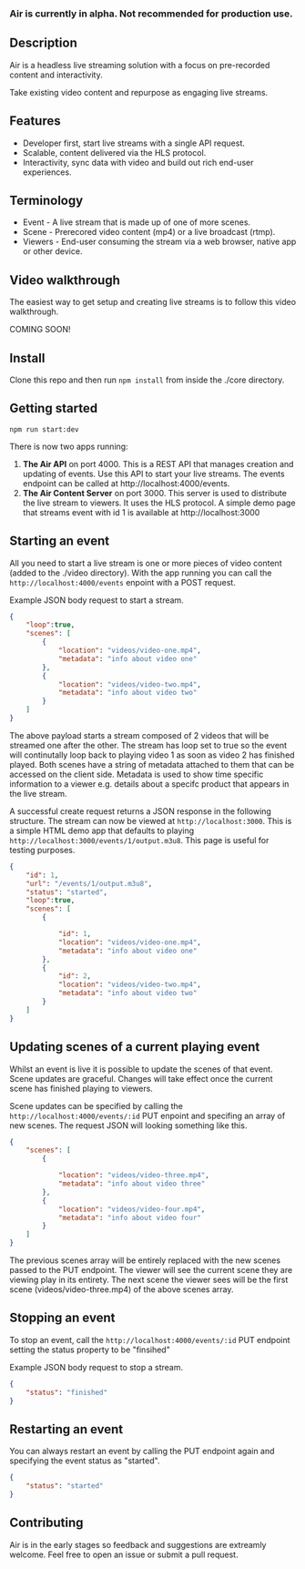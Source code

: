 ### Air is currently in alpha. Not recommended for production use.

## Description

Air is a headless live streaming solution with a focus on pre-recorded content and interactivity. 

Take existing video content and repurpose as engaging live streams.

## Features
 - Developer first, start live streams with a single API request.
 - Scalable, content delivered via the HLS protocol. 
 - Interactivity, sync data with video and build out rich end-user experiences.

## Terminology
 - Event - A live stream that is made up of one of more scenes.
 - Scene - Prerecored video content (mp4) or a live broadcast (rtmp).
 - Viewers - End-user consuming the stream via a web browser, native app or other device.

## Video walkthrough
The easiest way to get setup and creating live streams is to follow this video walkthrough.

COMING SOON!

## Install
Clone this repo and then run ```npm install``` from inside the ./core directory.


## Getting started
```npm run start:dev```

There is now two apps running:

1. **The Air API** on port 4000. This is a REST API that manages creation and updating of events. Use this API to start your live streams. The events endpoint can be called at http://localhost:4000/events. 
2. **The Air Content Server** on port 3000. This server is used to distribute the live stream to viewers. It uses the HLS protocol. A simple demo page that streams event with id 1 is available at  http://localhost:3000


## Starting an event
All you need to start a live stream is one or more pieces of video content (added to the ./video directory). With the app running you can call the ```http://localhost:4000/events``` enpoint with a POST request.

Example JSON body request to start a stream. 

```json
{
    "loop":true,
    "scenes": [
        {
            "location": "videos/video-one.mp4",
            "metadata": "info about video one"
        },
        {
            "location": "videos/video-two.mp4",
            "metadata": "info about video two"
        }
    ]
}

```

The above payload starts a stream composed of 2 videos that will be streamed one after the other. The stream has loop set to true so the event will continutally loop back to playing video 1 as soon as video 2 has finished played.  Both scenes have a string of metadata attached to them that can be accessed on the client side. Metadata is used to show time specific information to a viewer e.g. details about a specifc product that appears in the live stream.

A successful create request returns a JSON response in the following structure. The stream can now be viewed at ```http://localhost:3000```. This is a simple HTML demo app that defaults to playing ```http://localhost:3000/events/1/output.m3u8```. This page is useful for testing purposes.

```json
{
    "id": 1,
    "url": "/events/1/output.m3u8",
    "status": "started",
    "loop":true,
    "scenes": [
        {

            "id": 1,
            "location": "videos/video-one.mp4",
            "metadata": "info about video one"
        },
        {
            "id": 2,
            "location": "videos/video-two.mp4",
            "metadata": "info about video two"
        }
    ]
}

```

## Updating scenes of a current playing event
Whilst an event is live it is possible to update the scenes of that event. Scene updates are graceful. Changes will take effect once the current scene has finished playing to viewers.

Scene updates can be specified by calling the ```http://localhost:4000/events/:id``` PUT enpoint and specifing an array of new scenes. The request JSON will looking something like this.

```json
{
    "scenes": [
        {

            "location": "videos/video-three.mp4",
            "metadata": "info about video three"
        },
        {
            "location": "videos/video-four.mp4",
            "metadata": "info about video four"
        }
    ]
}

```

The previous scenes array will be entirely replaced with the new scenes passed to the PUT endpoint. The viewer will see the current scene they are viewing play in its entirety. The next scene the viewer sees will be the first scene (videos/video-three.mp4) of the above scenes array.


## Stopping an event
To stop an event, call the ```http://localhost:4000/events/:id``` PUT endpoint setting the status property to be "finsihed"

Example JSON body request to stop a stream.

```json
{
    "status": "finished"
}

```

## Restarting an event

You can always restart an event by calling the PUT endpoint again and specifying the event status as "started".

```json
{
    "status": "started"
}

```


## Contributing 
Air is in the early stages so feedback and suggestions are extreamly welcome. Feel free to open an issue or submit a pull request.


